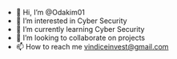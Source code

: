 - 👋 Hi, I’m @Odakim01
- 👀 I’m interested in Cyber Security 
- 🌱 I’m currently learning Cyber Security 
- 💞️ I’m looking to collaborate on projects
- 📫 How to reach me vindiceinvest@gmail.com

<!---
Odakim01/Odakim01 is a ✨ special ✨ repository because its `README.md` (this file) appears on your GitHub profile.
You can click the Preview link to take a look at your changes.
--->
